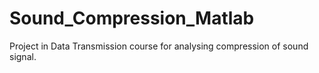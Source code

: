 # Sound_Compression_Matlab
Project in Data Transmission course for analysing compression of sound signal.

